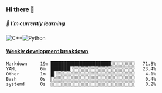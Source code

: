 ### Hi there 👋

##### 🌱 I’m currently learning

![C++](https://img.shields.io/badge/-C++-00599C?style=flat-square&logo=c)![Python](https://img.shields.io/badge/-Python-black?style=flat-square&logo=Python)


<!-- waka-box start -->
#### <a href="https://gist.github.com/bf274261b4c8553e17fc709dfc3cfa97" target="_blank">Weekly development breakdown</a>
```text
Markdown  	 19m ██████████████████████▉░░░░░░░░░   71.8% 
YAML      	 6m  ███████▌░░░░░░░░░░░░░░░░░░░░░░░░   23.4% 
Other     	 1m  █▎░░░░░░░░░░░░░░░░░░░░░░░░░░░░░░    4.1% 
Bash      	 0s  ▏░░░░░░░░░░░░░░░░░░░░░░░░░░░░░░░    0.4% 
systemd   	 0s  ░░░░░░░░░░░░░░░░░░░░░░░░░░░░░░░░    0.2% 
```
<!-- Powered by https://github.com/YouEclipse/waka-box-go . -->
<!-- waka-box end -->



<!--
**KomoreKalu/KomoreKalu** is a ✨ _special_ ✨ repository because its `README.md` (this file) appears on your GitHub profile.

Here are some ideas to get you started:

- 🔭 I’m currently working on ...
- 🌱 I’m currently learning ...
- 👯 I’m looking to collaborate on ...
- 🤔 I’m looking for help with ...
- 💬 Ask me about ...
- 📫 How to reach me: ...
- 😄 Pronouns: ...
- ⚡ Fun fact: ...
-->
